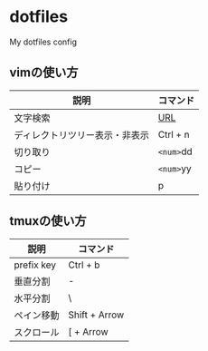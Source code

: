 # dotfiles

My dotfiles config

## vimの使い方

| 説明 | コマンド |
|--|--|
|文字検索| [URL](http://kawatama.net/web/1341) |
|ディレクトリツリー表示・非表示| Ctrl + n |
| 切り取り | `<num>`dd |
| コピー | `<num>`yy |
| 貼り付け | p |


## tmuxの使い方


| 説明 | コマンド |
|--|--|
| prefix key | Ctrl + b |
| 垂直分割 | - |
| 水平分割 | \ |
| ペイン移動 | Shift + Arrow |
| スクロール | [ + Arrow |

